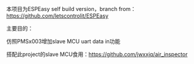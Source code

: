 本项目为ESPEasy self build version，branch from：https://github.com/letscontrolit/ESPEasy

主要目的：

仿照PMSx003增加slave MCU uart data in功能

搭配此project的slave MCU食用：https://github.com/jwxxjq/air_inspector

